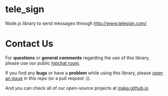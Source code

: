 tele_sign
=========

Node.js library to send messages through http://www.telesign.com/

Contact Us
==========

For **questions** or **general comments** regarding the use of this library, please use our public
[hipchat room](http://inaka.net/hipchat).

If you find any **bugs** or have a **problem** while using this library, please [open an issue](https://github.com/inaka/tele_sign/issues/new) in this repo (or a pull request :)).

And you can check all of our open-source projects at [inaka.github.io](http://inaka.github.io)
